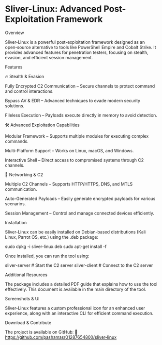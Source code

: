 # Sliver-Linux: Advanced Post-Exploitation Framework

Overview

Sliver-Linux is a powerful post-exploitation framework designed as an open-source alternative to tools like PowerShell Empire and Cobalt Strike. It provides advanced features for penetration testers, focusing on stealth, evasion, and efficient session management.

Features

🔥 Stealth & Evasion

Fully Encrypted C2 Communication – Secure channels to protect command and control interactions.

Bypass AV & EDR – Advanced techniques to evade modern security solutions.

Fileless Execution – Payloads execute directly in memory to avoid detection.


🛠 Advanced Exploitation Capabilities

Modular Framework – Supports multiple modules for executing complex commands.

Multi-Platform Support – Works on Linux, macOS, and Windows.

Interactive Shell – Direct access to compromised systems through C2 channels.


🔗 Networking & C2

Multiple C2 Channels – Supports HTTP/HTTPS, DNS, and MTLS communication.

Auto-Generated Payloads – Easily generate encrypted payloads for various scenarios.

Session Management – Control and manage connected devices efficiently.


Installation

Sliver-Linux can be easily installed on Debian-based distributions (Kali Linux, Parrot OS, etc.) using the .deb package:

sudo dpkg -i sliver-linux.deb
sudo apt-get install -f

Once installed, you can run the tool using:

sliver-server   # Start the C2 server
sliver-client   # Connect to the C2 server

Additional Resources

The package includes a detailed PDF guide that explains how to use the tool effectively. This document is available in the main directory of the tool.

Screenshots & UI

Sliver-Linux features a custom professional icon for an enhanced user experience, along with an interactive CLI for efficient command execution.

Download & Contribute

The project is available on GitHub:
🔗 https://github.com/pashamasr01287654800/sliver-linux

